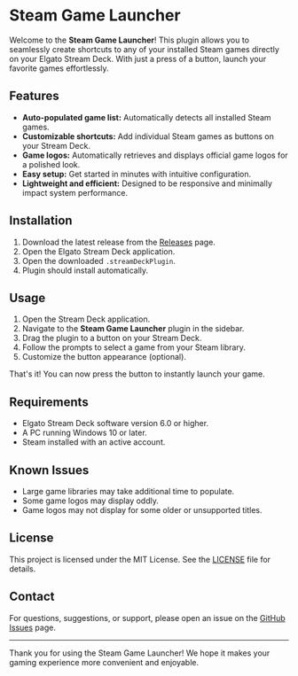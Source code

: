 # Steam Game Launcher

Welcome to the **Steam Game Launcher**! This plugin allows you to seamlessly create shortcuts to any of your installed Steam games directly on your Elgato Stream Deck. With just a press of a button, launch your favorite games effortlessly.

## Features

- **Auto-populated game list:** Automatically detects all installed Steam games.
- **Customizable shortcuts:** Add individual Steam games as buttons on your Stream Deck.
- **Game logos:** Automatically retrieves and displays official game logos for a polished look.
- **Easy setup:** Get started in minutes with intuitive configuration.
- **Lightweight and efficient:** Designed to be responsive and minimally impact system performance.

## Installation

1. Download the latest release from the [Releases](https://github.com/JaremAndersen/Steam-Game-Launcher/releases) page.
2. Open the Elgato Stream Deck application.
3. Open the downloaded `.streamDeckPlugin`.
4. Plugin should install automatically.

## Usage

1. Open the Stream Deck application.
2. Navigate to the **Steam Game Launcher** plugin in the sidebar.
3. Drag the plugin to a button on your Stream Deck.
4. Follow the prompts to select a game from your Steam library.
5. Customize the button appearance (optional).

That's it! You can now press the button to instantly launch your game.

## Requirements

- Elgato Stream Deck software version 6.0 or higher.
- A PC running Windows 10 or later.
- Steam installed with an active account.

## Known Issues

- Large game libraries may take additional time to populate.
- Some game logos may display oddly.
- Game logos may not display for some older or unsupported titles.

## License

This project is licensed under the MIT License. See the [LICENSE](https://github.com/yourusername/stream-deck-steam-shortcuts/LICENSE) file for details.

## Contact

For questions, suggestions, or support, please open an issue on the [GitHub Issues](https://github.com/yourusername/stream-deck-steam-shortcuts/issues) page.

---

Thank you for using the Steam Game Launcher! We hope it makes your gaming experience more convenient and enjoyable.
